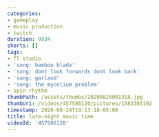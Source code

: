 ```yaml
---
categories:
- gameplay
- music production
- twitch
duration: 9934
shorts: []
tags:
- fl studio
- 'song: bamboo blade'
- 'song: dont look forwards dont look back'
- 'song: garland'
- 'song: the mycelium problem'
- spin rhythm
thumbPath: /assets/thumbs/20200825001318.jpg
thumbUri: /videos/457586120/pictures/1583303192
timestamp: 2020-08-24T19:13:18-05:00
title: late-night music time
videoId: '457586120'
---
```

